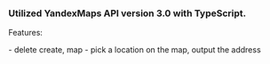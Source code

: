 <h3>Utilized YandexMaps API version 3.0 with TypeScript.</h3>

<p>Features:</p>
 - delete create, map
 - pick a location on the map, output the address
